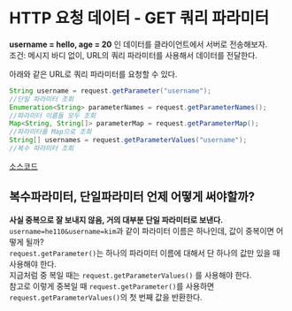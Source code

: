 # HTTP 요청 데이터 - GET 쿼리 파라미터

**username = hello, age = 20** 인 데이터를 클라이언트에서 서버로 전송해보자.    
조건: 메시지 바디 없이, URL의 쿼리 파라미터를 사용해서 데이터를 전달한다.        

아래와 같은 URL로 쿼리 파라미터를 요청할 수 있다.
````java
String username = request.getParameter("username"); 
//단일 파라미터 조회
Enumeration<String> parameterNames = request.getParameterNames(); 
//파라미터 이름들 모두 조회
Map<String, String[]> parameterMap = request.getParameterMap();
//파라미터를 Map으로 조회
String[] usernames = request.getParameterValues("username"); 
//복수 파라미터 조회 
````
[소스코드](../src/main.j)

## 복수파라미터, 단일파라미터 언제 어떻게 써야할까?
**사실 중복으로 잘 보내지 않음, 거의 대부분 단일 파라미터로 보낸다.**
```username=he110&username=kim```과 같이 파라미터 이름은 하나인데, 값이 중복이면 어떻게 될까?  
```request.getParameter()```는 하나의 파라미터 이름에 대해서 단 하나의 값만 있을 때 사용해야 한다.    
지금처럼 중 복일 때는 ```request.getParameterValues()``` 를 사용해야 한다.     
참고로 이렇게 중복일 때 ```request.getParameter()```를 사용하면 ```request.getParameterValues()```의 첫 번째 값을 반환한다.  
